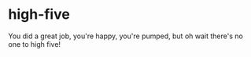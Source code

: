 # high-five

You did a great job, you're happy, you're pumped, but oh wait there's no one to high five!
